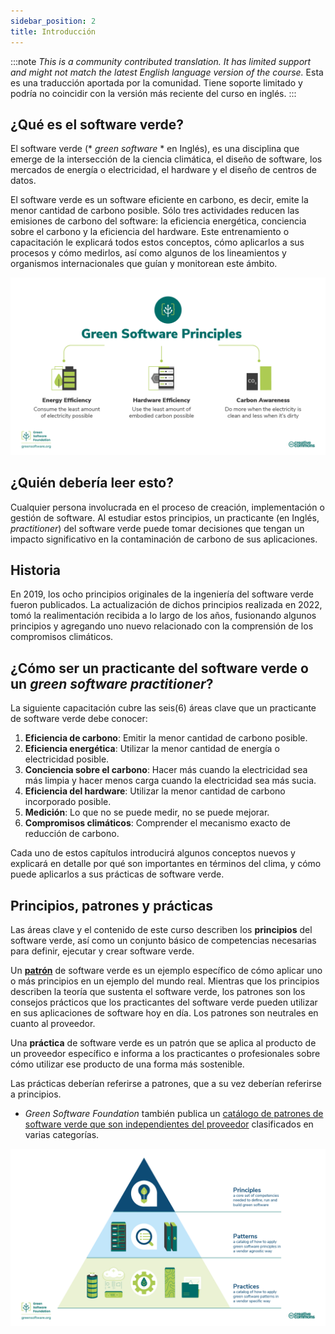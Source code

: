 ```yaml
---
sidebar_position: 2
title: Introducción
---
```


:::note
*This is a community contributed translation. It has limited support and might not match the latest English language version of the course.* Esta es una traducción aportada por la comunidad. Tiene soporte limitado y podría no coincidir con la versión más reciente del curso en inglés.
:::

## ¿Qué es el software verde?

El software verde (* *green software* * en Inglés), es una disciplina que emerge de la intersección de la ciencia climática, el diseño de software, los mercados de energía o electricidad, el hardware y el diseño de centros de datos.

El software verde es un software eficiente en carbono, es decir, emite la menor cantidad de carbono posible. Sólo tres actividades reducen las emisiones de carbono del software: la eficiencia energética, conciencia sobre el carbono y la eficiencia del hardware. Este entrenamiento o capacitación le explicará todos estos conceptos, cómo aplicarlos a sus procesos y cómo medirlos, así como algunos de los lineamientos y organismos internacionales que guían y monitorean este ámbito.


![alt_text](./images/01_carbon_efficiency.png "image_tooltip")

## ¿Quién debería leer esto?

Cualquier persona involucrada en el proceso de creación, implementación o gestión de software. Al estudiar estos principios, un practicante (en Inglés, *practitioner*) del software verde puede tomar decisiones que tengan un impacto significativo en la contaminación de carbono de sus aplicaciones.

## Historia

En 2019, los ocho principios originales de la ingeniería del software verde fueron publicados. La actualización de dichos principios realizada en 2022, tomó la realimentación recibida a lo largo de los años, fusionando algunos principios y agregando uno nuevo relacionado con la comprensión de los compromisos climáticos.

## ¿Cómo ser un practicante del software verde o un *green software practitioner*?

La siguiente capacitación cubre las seis(6) áreas clave que un practicante de software verde debe conocer:



1. **Eficiencia de carbono**: Emitir la menor cantidad de carbono posible.
2. **Eficiencia energética**: Utilizar la menor cantidad de energía o electricidad posible.
3. **Conciencia sobre el carbono**: Hacer más cuando la electricidad sea más limpia y hacer menos carga cuando la electricidad sea más sucia.
4. **Eficiencia del hardware**: Utilizar la menor cantidad de carbono incorporado posible.
5. **Medición**: Lo que no se puede medir, no se puede mejorar.
6. **Compromisos climáticos**: Comprender el mecanismo exacto de reducción de carbono.

Cada uno de estos capítulos introducirá algunos conceptos nuevos y explicará en detalle por qué son importantes en términos del clima, y cómo puede aplicarlos a sus prácticas de software verde.

## Principios, patrones y prácticas

Las áreas clave y el contenido de este curso describen los **principios** del software verde, así como un conjunto básico de competencias necesarias para definir, ejecutar y crear software verde.

Un [**patrón**](https://patterns.greensoftware.foundation/) de software verde es un ejemplo específico de cómo aplicar uno o más principios en un ejemplo del mundo real. Mientras que los principios describen la teoría que sustenta el software verde, los patrones son los consejos prácticos que los practicantes del software verde pueden utilizar en sus aplicaciones de software hoy en día. Los patrones son neutrales en cuanto al proveedor.

Una **práctica** de software verde es un patrón que se aplica al producto de un proveedor específico e informa a los practicantes o profesionales sobre cómo utilizar ese producto de una forma más sostenible.

Las prácticas deberían referirse a patrones, que a su vez deberían referirse a principios.

* *Green Software Foundation* también publica un [catálogo de patrones de software verde que son independientes del proveedor](https://patterns.greensoftware.foundation/) clasificados en varias categorías.
 
![Principios, patrones y prácticas de software verde](./images/GSF_Principles_Patterns_Practices_v2.png "Principios, patrones y prácticas de software verde")
